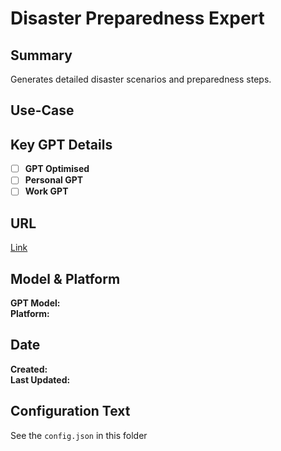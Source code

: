 # Disaster Preparedness Expert

## Summary

Generates detailed disaster scenarios and preparedness steps.

## Use-Case

## Key GPT Details

- [ ] **GPT Optimised**  
- [ ] **Personal GPT**  
- [ ] **Work GPT**

## URL

[Link](https://chatgpt.com/g/g-LoHCuhe5q-disaster-preparedness-expert)

## Model & Platform

**GPT Model:**  
**Platform:**

## Date


**Created:**   
**Last Updated:** 

## Configuration Text

See the `config.json` in this folder